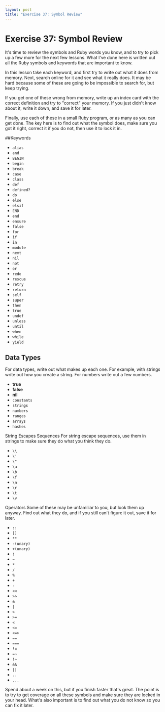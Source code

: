 ```yaml
---
layout: post
title: "Exercise 37: Symbol Review"
---
```

# Exercise 37: Symbol Review
It's time to review the symbols and Ruby words you know, and to try to pick up a few more for the next few lessons. What I've done here is written out all the Ruby symbols and keywords that are important to know.

In this lesson take each keyword, and first try to write out what it does from memory. Next, search online for it and see what it really does. It may be hard because some of these are going to be impossible to search for, but keep trying.

If you get one of these wrong from memory, write up an index card with the correct definition and try to "correct" your memory. If you just didn't know about it, write it down, and save it for later.

Finally, use each of these in a small Ruby program, or as many as you can get done. The key here is to find out what the symbol does, make sure you got it right, correct it if you do not, then use it to lock it in.

##Keywords
* `alias`
* `and`
* `BEGIN`
* `begin`
* `break`
* `case`
* `class`
* `def`
* `defined?`
* `do`
* `else`
* `elsif`
* `END`
* `end`
* `ensure`
* `false`
* `for`
* `if`
* `in`
* `module`
* `next`
* `nil`
* `not`
* `or`
* `redo`
* `rescue`
* `retry`
* `return`
* `self`
* `super`
* `then`
* `true`
* `undef`
* `unless`
* `until`
* `when`
* `while`
* `yield`

## Data Types
For data types, write out what makes up each one. For example, with strings write out how you create a string. For numbers write out a few numbers.

* **true**
* **false**
* **nil**
* `constants`
* `strings`
* `numbers`
* `ranges`
* `arrays`
* `hashes`

String Escapes Sequences
For string escape sequences, use them in strings to make sure they do what you think they do.

* `\\`
* `\'`
* `\"`
* `\a`
* `\b`
* `\f`
* `\n`
* `\r`
* `\t`
* `\v`


Operators
Some of these may be unfamiliar to you, but look them up anyway. Find out what they do, and if you still can't figure it out, save it for later.

* `::`
* `[]`
* `**`
* `-(unary)`
* `+(unary)  `
* `!  `
* `~`
* `*`
* `/`
* `%`
* `+  `
* `-`
* `<<`
* `>>`
* `&`
* `|`
* `>  `
* `>=`
* `<`
* `<=`
* `<=> `
* `==  `
* `=== `
* `!=  `
* `=~  `
* `!~`
* `&&`
* `||`
* `.. `
* `...`

Spend about a week on this, but if you finish faster that's great. The point is to try to get coverage on all these symbols and make sure they are locked in your head. What's also important is to find out what you do not know so you can fix it later.
